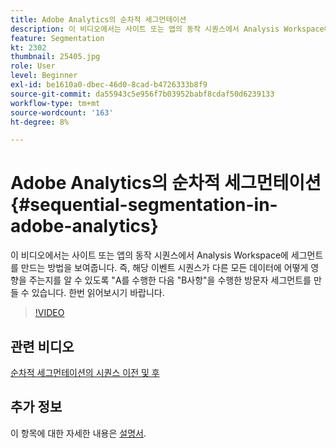 ```yaml
---
title: Adobe Analytics의 순차적 세그먼테이션
description: 이 비디오에서는 사이트 또는 앱의 동작 시퀀스에서 Analysis Workspace에 세그먼트를 만드는 방법을 보여줍니다. 즉, A를 수행한 다음 B를 수행한 방문자의 세그먼트를 만들어 해당 이벤트 시퀀스가 다른 모든 데이터에 어떻게 영향을 주는지 확인할 수 있습니다. 한번 읽어보시기 바랍니다.
feature: Segmentation
kt: 2302
thumbnail: 25405.jpg
role: User
level: Beginner
exl-id: be1610a0-dbec-46d0-8cad-b4726333b8f9
source-git-commit: da55943c5e956f7b03952babf8cdaf50d6239133
workflow-type: tm+mt
source-wordcount: '163'
ht-degree: 8%

---
```


# Adobe Analytics의 순차적 세그먼테이션 {#sequential-segmentation-in-adobe-analytics}

이 비디오에서는 사이트 또는 앱의 동작 시퀀스에서 Analysis Workspace에 세그먼트를 만드는 방법을 보여줍니다. 즉, 해당 이벤트 시퀀스가 다른 모든 데이터에 어떻게 영향을 주는지를 알 수 있도록 &quot;A를 수행한 다음 &quot;B사항&quot;을 수행한 방문자 세그먼트를 만들 수 있습니다. 한번 읽어보시기 바랍니다.

>[!VIDEO](https://video.tv.adobe.com/v/25405/?quality=12)

## 관련 비디오

[순차적 세그먼테이션의 시퀀스 이전 및 후](before-after-sequences-in-sequential-segmentation.md)

## 추가 정보

이 항목에 대한 자세한 내용은 [설명서](https://experienceleague.adobe.com/docs/analytics/components/segmentation/segmentation-workflow/seg-sequential-build.html?lang=en).

